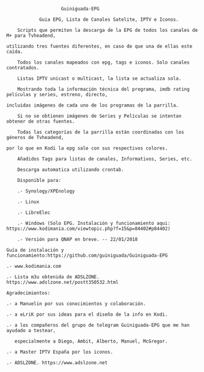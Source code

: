 ﻿ 						Guiniguada-EPG

				Guia EPG, Lista de Canales Satelite, IPTV e Iconos.

		Scripts que permiten la descarga de la EPG de todos los canales de M+ para Tvheadend, 

	utilizando tres fuentes diferentes, en caso de que una de ellas este caída. 

		Todos los canales mapeados con epg, tags e iconos. Solo canales contratados.

		Listas IPTV unicast o multicast, la lista se actualiza sola.

		Mostrando toda la información técnica del programa, imdb rating películas y series, estreno, directo, 

	incluidas imágenes de cada uno de los programas de la parrilla.

		Si no se obtienen imágenes de Series y Películas se intentan obtener de otras fuentes.

		Todas las categorías de la parrilla están coordinadas con los géneros de Tvheadend, 
	
	por lo que en Kodi la epg sale con sus respectivos colores.
	
		Añadidos Tags para listas de canales, Informativos, Series, etc.

		Descarga automatica utilizando crontab.

		Disponible para:

		.- Synology/XPEnology

		.- Linux

		.- LibreElec
		
		.- Windows (Solo EPG. Instalación y funcionamiento aqui: https://www.kodimania.com/viewtopic.php?f=15&p=84402#p84402)

		.- Versión para QNAP en breve. -- 22/01/2018

	Guía de instalación y funcionamiento:https://github.com/guiniguada/Guiniguada-EPG

	.- www.kodimania.com

	.- Lista m3u obtenida de ADSLZONE. https://www.adslzone.net/postt350532.html

	Agradecimientos:

 	.- a Manuelin por sus conocimientos y colaboración.

	.- a eLriK por sus ideas para el diseño de la info en Kodi.

	.- a los compañeros del grupo de telegram Guiniguada-EPG que me han ayudado a testear,

	   especialmente a Diego, Ambit, Alberto, Manuel, McGregor.

	.- a Master IPTV España por los iconos.

	.- ADSLZONE. https://www.adslzone.net
